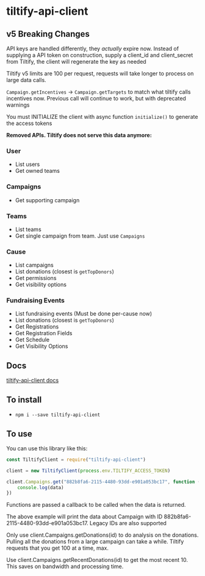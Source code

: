 # tiltify-api-client

## v5 Breaking Changes

API keys are handled differently, they *actually* expire now. Instead of supplying a API token on construction, supply a client_id and client_secret from Tiltify, the client will regenerate the key as needed

Tiltify v5 limits are 100 per request, requests will take longer to process on large data calls.

`Campaign.getIncentives` -> `Campaign.getTargets` to match what tiltify calls incentives now. Previous call will continue to work, but with deprecated warnings

You must INITIALIZE the client with async function `initialize()` to generate the access tokens

**Removed APIs. Tiltify does not serve this data anymore:**
### User
* List users
* Get owned teams
### Campaigns
* Get supporting campaign
### Teams
* List teams
* Get single campaign from team. Just use `Campaigns`
### Cause
* List campaigns
* List donations (closest is `getTopDonors`)
* Get permissions
* Get visibility options
### Fundraising Events
* List fundraising events (Must be done per-cause now)
* List donations (closest is `getTopDonors`)
* Get Registrations
* Get Registration Fields
* Get Schedule
* Get Visibility Options

## Docs
[tiltify-api-client docs](https://daniellockard.github.io/tiltify-api-client/)

## To install
* `npm i --save tiltify-api-client`

## To use

You can use this library like this:

```javascript
const TiltifyClient = require("tiltify-api-client")

client = new TiltifyClient(process.env.TILTIFY_ACCESS_TOKEN)

client.Campaigns.get("882b8fa6-2115-4480-93dd-e901a053bc17", function (data) {
    console.log(data)
})
```

Functions are passed a callback to be called when the data is returned.

The above example will print the data about Campaign with ID 882b8fa6-2115-4480-93dd-e901a053bc17. Legacy IDs are also supported

Only use client.Campaigns.getDonations(id) to do analysis on the donations. Pulling all the donations from a large campaign can take a while. Tiltify requests that you get 100 at a time, max.

Use client.Campaigns.getRecentDonations(id) to get the most recent 10. This saves on bandwidth and processing time.
